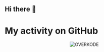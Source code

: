 ## Hi there 👋

<!--
**OVERKODE/OVERKODE** is a ✨ _special_ ✨ repository because its `README.md` (this file) appears on your GitHub profile.

Here are some ideas to get you started:

- 🔭 I’m currently working on ...
- 🌱 I’m currently learning ...
- 👯 I’m looking to collaborate on ...
- 🤔 I’m looking for help with ...
- 💬 Ask me about ...
- 📫 How to reach me: ...
- 😄 Pronouns: ...
- ⚡ Fun fact: ...
-->
# My activity on GitHub
<p align="center"> <img src="https://github-readme-stats.vercel.app/api?username=OVERKODE&show_icons=true&theme=gotham" alt="OVERKODE" />
